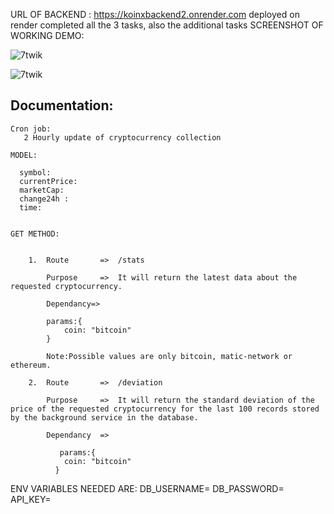 URL OF BACKEND : https://koinxbackend2.onrender.com
deployed on render
completed all the 3 tasks, also the additional tasks
SCREENSHOT OF WORKING DEMO:
<p><img align="center" src="https://res.cloudinary.com/dflwersfp/image/upload/v1736499396/kx1_ytoffy.jpg" alt="7twik" /></p>
<p><img align="center" src="https://res.cloudinary.com/dflwersfp/image/upload/v1736499396/kx2_moa3xq.jpg" alt="7twik" /></p>

Documentation:
--------------

    Cron job: 
       2 Hourly update of cryptocurrency collection

    MODEL:
       
      symbol:
      currentPrice:
      marketCap:
      change24h : 
      time:


    GET METHOD:


        1.  Route       =>  /stats

            Purpose     =>  It will return the latest data about the requested cryptocurrency.
            
            Dependancy=>

            params:{
                coin: "bitcoin"          
            }

            Note:Possible values are only bitcoin, matic-network or ethereum.

        2.  Route       =>  /deviation

            Purpose     =>  It will return the standard deviation of the price of the requested cryptocurrency for the last 100 records stored by the background service in the database.
            
            Dependancy  =>

               params:{
                coin: "bitcoin"          
              }
  




ENV VARIABLES NEEDED ARE:
DB_USERNAME=
DB_PASSWORD=
API_KEY=

